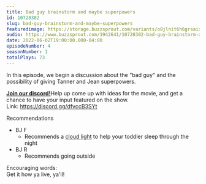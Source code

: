 ```yaml
---
title: Bad guy brainstorm and maybe superpowers
id: 10728302
slug: bad-guy-brainstorm-and-maybe-superpowers
featuredimage: https://storage.buzzsprout.com/variants/o8jlnit6h6grsaix3s6v6cr4dlbq/60854458c4d1acdf4e1c2f79c4137142d85d78e379bdafbd69bd34c85f5819ad.jpg
audio: https://www.buzzsprout.com/1942641/10728302-bad-guy-brainstorm-and-maybe-superpowers.mp3
date: 2022-06-02T19:00:00.000-04:00
episodeNumber: 4
seasonNumber: 1
totalPlays: 73
---
```

In this episode, we begin a discussion about the "bad guy" and the possibility of giving Tanner and Jean superpowers.  
  
[**Join our discord!**](https://discord.gg/dfvccB3SYt)Help up come up with ideas for the movie, and get a chance to have your input featured on the show.  
Link: <https://discord.gg/dfvccB3SYt>  
  
Recommendations

* BJ F  
   * Recommends a [cloud light](https://www.amazon.com/Skip-Hop-Dream-Toddler-Trainer/dp/B07PW2DWK3/ref=sr%5F1%5F5?crid=1B3Y2S9UONL1S&keywords=cloud+toddler+sleep+light&qid=1654213695&sprefix=cloud+toddler+sleep+lig%2Caps%2C171&sr=8-5) to help your toddler sleep through the night
* BJ R  
   * Recommends going outside

Encouraging words:  
Get it how ya live, ya'll!